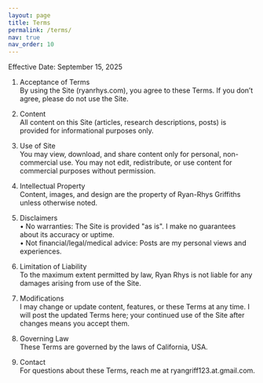 ```yaml
---
layout: page
title: Terms
permalink: /terms/
nav: true
nav_order: 10
---
```


Effective Date: September 15, 2025

1. Acceptance of Terms  
   By using the Site (ryanrhys.com), you agree to these Terms. If you don’t agree, please do not use the Site.

2. Content  
   All content on this Site (articles, research descriptions, posts) is provided for informational purposes only.  

3. Use of Site  
   You may view, download, and share content only for personal, non-commercial use. You may not edit, redistribute, or use content for commercial purposes without permission.

4. Intellectual Property  
   Content, images, and design are the property of Ryan-Rhys Griffiths unless otherwise noted.  

5. Disclaimers  
   • No warranties: The Site is provided "as is". I make no guarantees about its accuracy or uptime.  
   • Not financial/legal/medical advice: Posts are my personal views and experiences.  

6. Limitation of Liability  
   To the maximum extent permitted by law, Ryan Rhys is not liable for any damages arising from use of the Site.  

7. Modifications  
   I may change or update content, features, or these Terms at any time. I will post the updated Terms here; your continued use of the Site after changes means you accept them.

8. Governing Law  
   These Terms are governed by the laws of California, USA.  

9. Contact  
   For questions about these Terms, reach me at ryangriff123.at.gmail.com.
